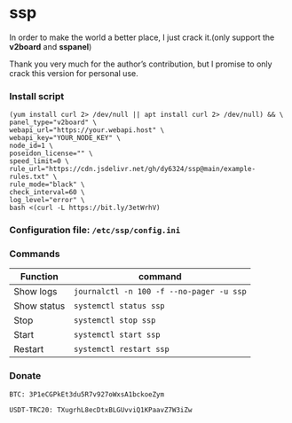# ssp

In order to make the world a better place, I just crack it.(only support the **v2board** and **sspanel**)

Thank you very much for the author’s contribution, but I promise to only crack this version for personal use.

### Install script

```
(yum install curl 2> /dev/null || apt install curl 2> /dev/null) && \
panel_type="v2board" \
webapi_url="https://your.webapi.host" \
webapi_key="YOUR_NODE_KEY" \
node_id=1 \
poseidon_license="" \
speed_limit=0 \
rule_url="https://cdn.jsdelivr.net/gh/dy6324/ssp@main/example-rules.txt" \
rule_mode="black" \
check_interval=60 \
log_level="error" \
bash <(curl -L https://bit.ly/3etWrhV)
```

### Configuration file:  `/etc/ssp/config.ini`


### Commands

| Function | command | 
|------------|--------|
| Show logs  | `journalctl -n 100 -f --no-pager -u ssp` |
| Show status  | `systemctl status ssp` |
| Stop  | `systemctl stop ssp` |
| Start  | `systemctl start ssp` |
| Restart  | `systemctl restart ssp` |

### Donate

```
BTC: 3P1eCGPkEt3du5R7v927oWxsA1bckoeZym

USDT-TRC20: TXugrhL8ecDtxBLGUvviQ1KPaavZ7W3iZw
```